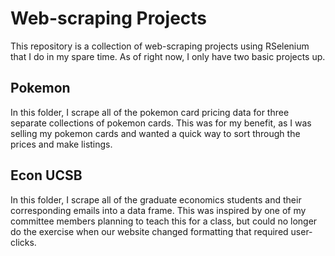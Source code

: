 # Web-scraping Projects

This repository is a collection of web-scraping projects using RSelenium that I do in my spare time. As of right now, I only have two basic projects up.

## Pokemon
In this folder, I scrape all of the pokemon card pricing data for three separate collections of pokemon cards. This was for my benefit, as I was selling my pokemon cards and wanted a quick way to sort through the prices and make listings.

## Econ UCSB
In this folder, I scrape all of the graduate economics students and their corresponding emails into a data frame. This was inspired by one of my committee members planning to teach this for a class, but could no longer do the exercise when our website changed formatting that required user-clicks.